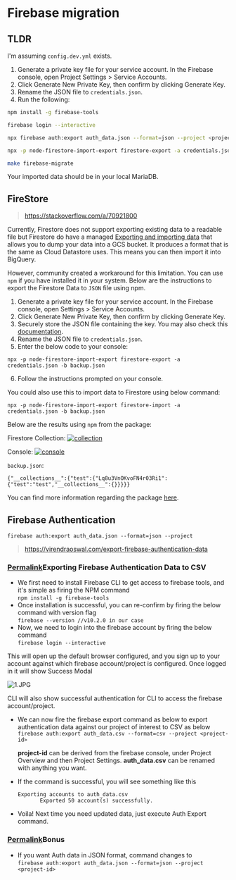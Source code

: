 # Firebase migration

## TLDR

I'm assuming `config.dev.yml` exists.

1.  Generate a private key file for your service account. In the Firebase console, open Project Settings > Service Accounts.
2.  Click Generate New Private Key, then confirm by clicking Generate Key.
3.  Rename the JSON file to `credentials.json`.
4.  Run the following:

```sh
npm install -g firebase-tools

firebase login --interactive

npx firebase auth:export auth_data.json --format=json --project <project_id>

npx -p node-firestore-import-export firestore-export -a credentials.json -b backup.json

make firebase-migrate
```

Your imported data should be in your local MariaDB.

## FireStore

> https://stackoverflow.com/a/70921800

Currently, Firestore does not support exporting existing data to a readable file but Firestore do have a managed [Exporting and importing data](https://cloud.google.com/firestore/docs/manage-data/export-import) that allows you to dump your data into a GCS bucket. It produces a format that is the same as Cloud Datastore uses. This means you can then import it into BigQuery.

However, community created a workaround for this limitation. You can use `npm` if you have installed it in your system. Below are the instructions to export the Firestore Data to `JSON` file using npm.

1.  Generate a private key file for your service account. In the Firebase console, open Settings > Service Accounts.
2.  Click Generate New Private Key, then confirm by clicking Generate Key.
3.  Securely store the JSON file containing the key. You may also check this [documentation](https://firebase.google.com/docs/admin/setup#initialize-sdk).
4.  Rename the JSON file to `credentials.json`.
5.  Enter the below code to your console:

```
npx -p node-firestore-import-export firestore-export -a credentials.json -b backup.json
```

6.  Follow the instructions prompted on your console.

You could also use this to import data to Firestore using below command:

```
npx -p node-firestore-import-export firestore-import -a credentials.json -b backup.json
```

Below are the results using `npm` from the package:

Firestore Collection: [![collection](https://i.stack.imgur.com/nLyA4.png)](https://i.stack.imgur.com/nLyA4.png)

Console: [![console](https://i.stack.imgur.com/awHWR.png)](https://i.stack.imgur.com/awHWR.png)

`backup.json`:

```
{"__collections__":{"test":{"Lq8u3VnOKvoFN4r03Ri1":{"test":"test","__collections__":{}}}}}
```

You can find more information regarding the package [here](https://www.npmjs.com/package/firestore-export-import).

## Firebase Authentication

```
firebase auth:export auth_data.json --format=json --project
```

> https://virendraoswal.com/export-firebase-authentication-data

### [Permalink](https://virendraoswal.com/export-firebase-authentication-data#heading-exporting-firebase-authentication-data-to-csv "Permalink")Exporting Firebase Authentication Data to CSV

- We first need to install Firebase CLI to get access to firebase tools, and it's simple as firing the NPM command  
  `npm install -g firebase-tools`
- Once installation is successful, you can re-confirm by firing the below command with version flag  
  `firebase --version //v10.2.0 in our case`
- Now, we need to login into the firebase account by firing the below command  
  `firebase login --interactive`

This will open up the default browser configured, and you sign up to your account against which firebase account/project is configured. Once logged in it will show Success Modal

![1.JPG](https://cdn.hashnode.com/res/hashnode/image/upload/v1644911895602/7wba_dJY9.jpeg?auto=compress,format&format=webp)

CLI will also show successful authentication for CLI to access the firebase account/project.

- We can now fire the firebase export command as below to export authentication data against our project of interest to CSV as below  
  `firebase auth:export auth_data.csv --format=csv --project <project-id>`

  **project-id** can be derived from the firebase console, under Project Overview and then Project Settings. **auth_data.csv** can be renamed with anything you want.

- If the command is successful, you will see something like this

  ```
  Exporting accounts to auth_data.csv
         Exported 50 account(s) successfully.
  ```

- Voila! Next time you need updated data, just execute Auth Export command.

### [Permalink](https://virendraoswal.com/export-firebase-authentication-data#heading-bonus "Permalink")Bonus

- If you want Auth data in JSON format, command changes to  
  `firebase auth:export auth_data.json --format=json --project <project-id>`
